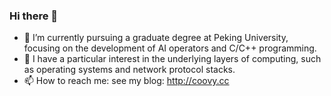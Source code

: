 ### Hi there 👋
- 🔭 I’m currently pursuing a graduate degree at Peking University, focusing on the development of AI operators and C/C++ programming.
- 🌱 I have a particular interest in the underlying layers of computing, such as operating systems and network protocol stacks.
- 📫 How to reach me: see my blog: http://coovy.cc
<!--
**coovy/coovy** is a ✨ _special_ ✨ repository because its `README.md` (this file) appears on your GitHub profile.

Here are some ideas to get you started:

- 🔭 I’m currently working on ...
- 🌱 I’m currently learning ...
- 👯 I’m looking to collaborate on ...
- 🤔 I’m looking for help with ...
- 💬 Ask me about ...
- 📫 How to reach me: ...
- 😄 Pronouns: ...
- ⚡ Fun fact: ...
-->
